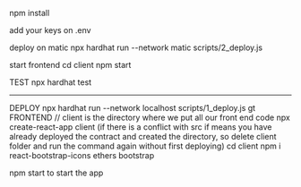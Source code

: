 npm install

add your keys on .env

deploy on matic
npx hardhat run --network matic scripts/2_deploy.js

start frontend
cd client
npm start

TEST
npx hardhat test



------



DEPLOY
npx hardhat run --network localhost scripts/1_deploy.js
gt 
FRONTEND
// client is the directory where we put all our front end code
npx create-react-app client
(if there is a conflict with src if means you have already deployed the contract and created the directory, so delete client folder and run the command again without first deploying)
cd client
npm i react-bootstrap-icons ethers bootstrap

npm start to start the app
